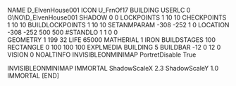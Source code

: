 NAME  D_ElvenHouse001
ICON U_FrnOf17
BUILDING
USERLC 0 G\NO\D_ElvenHouse001  SHADOW 0 0
LOCKPOINTS       1 10 10
CHECKPOINTS      1 10 10
BUILDLOCKPOINTS  1 10 10
SETANMPARAM -308 -252 1 0
LOCATION -308 -252 500 500
#STANDLO    1 1 0 0     
GEOMETRY 1 199 32
LIFE     65000
MATHERIAL 1 IRON
BUILDSTAGES 100
RECTANGLE    0 100 100 100
EXPLMEDIA BUILDING 5
BUILDBAR -12 0 12 0
VISION 0
NOALTINFO
INVISIBLEONMINIMAP
PortretDisable True

INVISIBLEONMINIMAP
IMMORTAL
ShadowScaleX 2.3
ShadowScaleY 1.0
IMMORTAL
[END]
